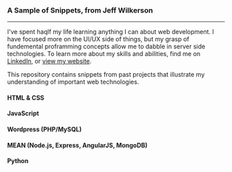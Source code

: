 ### A Sample of Snippets, from Jeff Wilkerson
***

I've spent haqlf my life learning anything I can about web development. I have focused more on the UI/UX side of things, but my grasp of fundemental proframming concepts allow me to dabble in server side technologies. To learn more about my skills and abilities, find me on [LinkedIn](https://www.linkedin.com/in/jeffrwilkerson), or [view my website](http://jeffwilkerson.net/qualifications.php).

This repository contains snippets from past projects that illustrate my understanding of important web technologies.

#### HTML & CSS

#### JavaScript

#### Wordpress (PHP/MySQL)

#### MEAN (Node.js, Express, AngularJS, MongoDB)


#### Python
